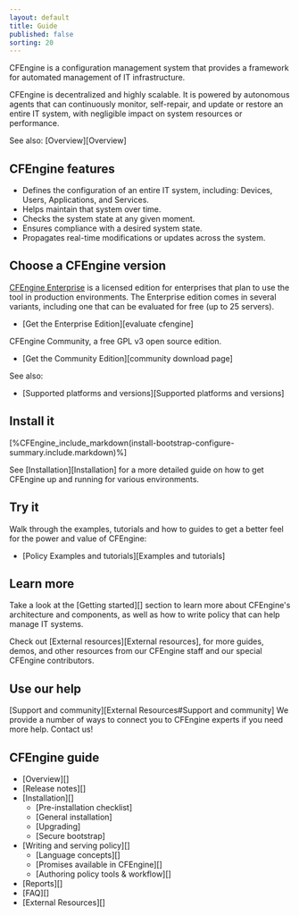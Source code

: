 ```yaml
---
layout: default
title: Guide
published: false
sorting: 20
---
```


CFEngine is a configuration management system that provides a framework for automated management of IT infrastructure.

CFEngine is decentralized and highly scalable. It is powered by autonomous agents that can continuously monitor, self-repair, and update or restore an entire IT system, with negligible impact on system resources or performance.

See also: [Overview][Overview]

## CFEngine features

* Defines the configuration of an entire IT system, including: Devices, Users, Applications, and Services.
* Helps maintain that system over time.
* Checks the system state at any given moment.
* Ensures compliance with a desired system state.
* Propagates real-time modifications or updates across the system.

## Choose a CFEngine version

[CFEngine Enterprise](https://cfengine.com/product-overview/) is a licensed edition for enterprises that plan to use the tool in production environments. The Enterprise edition comes in several variants, including one that can be evaluated for free (up to 25 servers).

* [Get the Enterprise Edition][evaluate cfengine]

CFEngine Community, a free GPL v3 open source edition.

* [Get the Community Edition][community download page]

See also:

* [Supported platforms and versions][Supported platforms and versions]

## Install it

[%CFEngine_include_markdown(install-bootstrap-configure-summary.include.markdown)%]

See [Installation][Installation] for a more detailed guide on how to get
CFEngine up and running for various environments.

## Try it

Walk through the examples, tutorials and how to guides to get a better
feel for the power and value of CFEngine:

* [Policy Examples and tutorials][Examples and tutorials]

## Learn more

Take a look at the [Getting started][] section to learn more about CFEngine's architecture and components, as well as how to write policy that can help manage IT systems.

Check out [External resources][External resources], for more guides, demos, and other resources from our CFEngine staff and our special CFEngine contributors.

## Use our help

[Support and community][External Resources#Support and community] We provide a number of ways to connect you to CFEngine
experts if you need more help. Contact us!

## CFEngine guide

* [Overview][]
* [Release notes][]
* [Installation][]
  * [Pre-installation checklist]
  * [General installation]
  * [Upgrading]
  * [Secure bootstrap]
* [Writing and serving policy][]
  * [Language concepts][]
  * [Promises available in CFEngine][]
  * [Authoring policy tools & workflow][]
* [Reports][]
* [FAQ][]
* [External Resources][]
